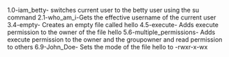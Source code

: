 1.0-iam_betty- switches current user to the betty user using the su command
2.1-who_am_i-Gets the effective username of the current user
3.4-empty- Creates an empty file called hello
4.5-execute- Adds execute permission to the owner of the file hello
5.6-multiple_permissions- Adds execute permission to the owner and the groupowner and read permission to others
6.9-John_Doe- Sets the mode of the file hello to -rwxr-x-wx
